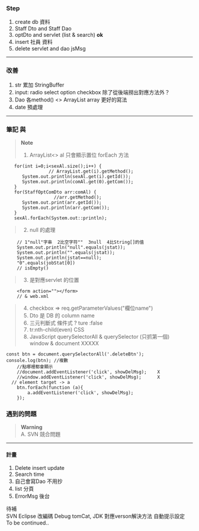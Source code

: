### Step
1.  create db 資料   
2.  Staff  Dto and Staff Dao
3.  optDto and servlet (list & search)      **ok**    
4.  insert 社員 資料
5.  delete servlet and dao jsMsg
------------------------  

### 改善  
1. str 累加 StringBuffer  
2. input: radio select option checkbox 除了從後端撈出對應方法外？
3. Dao 各method()  <> ArrayList array 更好的寫法
4. date 預處理
  
------------------------  
### 筆記  與  
> **Note**  
>1. ArrayList<> al  只會顯示置位  forEach 方法
```  
   for(int i=0;i<sexAl.size();i++) {
                // ArrayList.get(i).getMethod();
      System.out.println(sexAl.get(i).getId());
      System.out.println(comAl.get(0).getCom());
   }
   for(StaffOptComDto arr:comAl) {
                  //arr.getMethod();
      System.out.print(arr.getId());
      System.out.println(arr.getCom());
   }
   sexAl.forEach(System.out::println);

```  
>2. null 的處理
```  
    // 1"null"字串  2比空字符""  3null  4比String[]的值
    System.out.println("null".equals(jstat));
    System.out.println("".equals(jstat));
    System.out.println(jstat==null);
    "0".equals(jobStat[0])
    // isEmpty()
```
>3. 是對應servlet 的位置  
```
    <form action=""></form>
    // & web.xml 
```  

>4. checkbox => req.getParameterValues("欄位name")
>5. Dto 是 DB 的 column name
>6. 三元判斷式    條件式 ? ture :false
>7. tr:nth-child(even)  CSS
>8. JavaScript querySelectorAll  & querySelector (只抓第一個)   
   window  &  document XXXXX
```
const btn = document.querySelectorAll('.deleteBtn');
console.log(btn); //複數
    //點哪裡都會顯示  
    //document.addEventListener('click', showDelMsg);    X  
    //window.addEventListener('click', showDelMsg);      X  
  // element target -> a
	btn.forEach(function (a){
		a.addEventListener('click', showDelMsg);
	});
```

###  遇到的問題  
>**Warning**  
A. SVN 競合問題     
   
----------------------------------
#### 計畫  
1. Delete insert update
2. Search time
3. 自己會寫Dao 不用抄  
4. list 分頁
5. ErrorMsg 後台  

待補  
SVN  Eclipse 改編碼  Debug  tomCat, JDK 對應verson解決方法  自動提示設定  
To be continued..  

